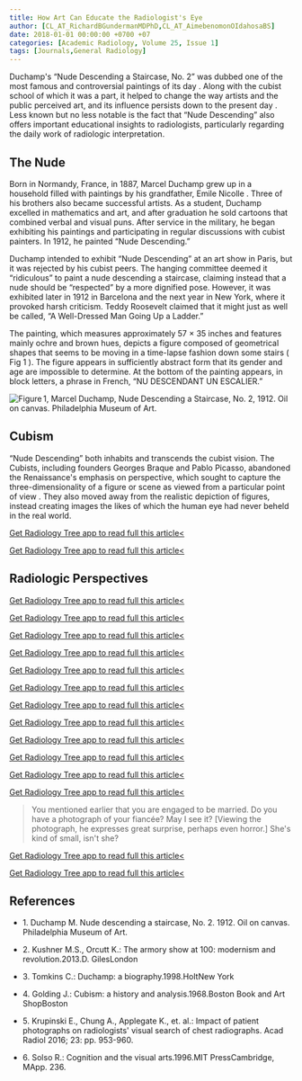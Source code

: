 ```yaml
---
title: How Art Can Educate the Radiologist's Eye
author: [CL_AT_RichardBGundermanMDPhD,CL_AT_AimebenomonOIdahosaBS]
date: 2018-01-01 00:00:00 +0700 +07
categories: [Academic Radiology, Volume 25, Issue 1]
tags: [Journals,General Radiology]
---
```

Duchamp's “Nude Descending a Staircase, No. 2” was dubbed one of the most famous and controversial paintings of its day . Along with the cubist school of which it was a part, it helped to change the way artists and the public perceived art, and its influence persists down to the present day . Less known but no less notable is the fact that “Nude Descending” also offers important educational insights to radiologists, particularly regarding the daily work of radiologic interpretation.

## The Nude

Born in Normandy, France, in 1887, Marcel Duchamp grew up in a household filled with paintings by his grandfather, Emile Nicolle . Three of his brothers also became successful artists. As a student, Duchamp excelled in mathematics and art, and after graduation he sold cartoons that combined verbal and visual puns. After service in the military, he began exhibiting his paintings and participating in regular discussions with cubist painters. In 1912, he painted “Nude Descending.”

Duchamp intended to exhibit “Nude Descending” at an art show in Paris, but it was rejected by his cubist peers. The hanging committee deemed it “ridiculous” to paint a nude descending a staircase, claiming instead that a nude should be “respected” by a more dignified pose. However, it was exhibited later in 1912 in Barcelona and the next year in New York, where it provoked harsh criticism. Teddy Roosevelt claimed that it might just as well be called, “A Well-Dressed Man Going Up a Ladder.”

The painting, which measures approximately 57 × 35 inches and features mainly ochre and brown hues, depicts a figure composed of geometrical shapes that seems to be moving in a time-lapse fashion down some stairs (  Fig 1 ). The figure appears in sufficiently abstract form that its gender and age are impossible to determine. At the bottom of the painting appears, in block letters, a phrase in French, “NU DESCENDANT UN ESCALIER.”

![Figure 1, Marcel Duchamp, Nude Descending a Staircase, No. 2, 1912. Oil on canvas. Philadelphia Museum of Art.](https://storage.googleapis.com/dl.dentistrykey.com/clinical/HowArtCanEducatetheRadiologistsEye/0_1s20S107663321730363X.jpg)

## Cubism

“Nude Descending” both inhabits and transcends the cubist vision. The Cubists, including founders Georges Braque and Pablo Picasso, abandoned the Renaissance's emphasis on perspective, which sought to capture the three-dimensionality of a figure or scene as viewed from a particular point of view . They also moved away from the realistic depiction of figures, instead creating images the likes of which the human eye had never beheld in the real world.

[Get Radiology Tree app to read full this article<](https://clinicalpub.com/app)

[Get Radiology Tree app to read full this article<](https://clinicalpub.com/app)

## Radiologic Perspectives

[Get Radiology Tree app to read full this article<](https://clinicalpub.com/app)

[Get Radiology Tree app to read full this article<](https://clinicalpub.com/app)

[Get Radiology Tree app to read full this article<](https://clinicalpub.com/app)

[Get Radiology Tree app to read full this article<](https://clinicalpub.com/app)

[Get Radiology Tree app to read full this article<](https://clinicalpub.com/app)

[Get Radiology Tree app to read full this article<](https://clinicalpub.com/app)

[Get Radiology Tree app to read full this article<](https://clinicalpub.com/app)

[Get Radiology Tree app to read full this article<](https://clinicalpub.com/app)

[Get Radiology Tree app to read full this article<](https://clinicalpub.com/app)

[Get Radiology Tree app to read full this article<](https://clinicalpub.com/app)

[Get Radiology Tree app to read full this article<](https://clinicalpub.com/app)

[Get Radiology Tree app to read full this article<](https://clinicalpub.com/app)

> You mentioned earlier that you are engaged to be married. Do you have a photograph of your fiancée? May I see it? \[Viewing the photograph, he expresses great surprise, perhaps even horror.\] She's kind of small, isn't she?

[Get Radiology Tree app to read full this article<](https://clinicalpub.com/app)

[Get Radiology Tree app to read full this article<](https://clinicalpub.com/app)

## References

- 1\.  Duchamp M. Nude descending a staircase, No. 2. 1912. Oil on canvas. Philadelphia Museum of Art.


- 2\. Kushner M.S., Orcutt K.: The armory show at 100: modernism and revolution.2013.D. GilesLondon


- 3\. Tomkins C.: Duchamp: a biography.1998.HoltNew York


- 4\. Golding J.: Cubism: a history and analysis.1968.Boston Book and Art ShopBoston


- 5\. Krupinski E., Chung A., Applegate K., et. al.: Impact of patient photographs on radiologists' visual search of chest radiographs. Acad Radiol 2016; 23: pp. 953-960.


- 6\. Solso R.: Cognition and the visual arts.1996.MIT PressCambridge, MApp. 236.